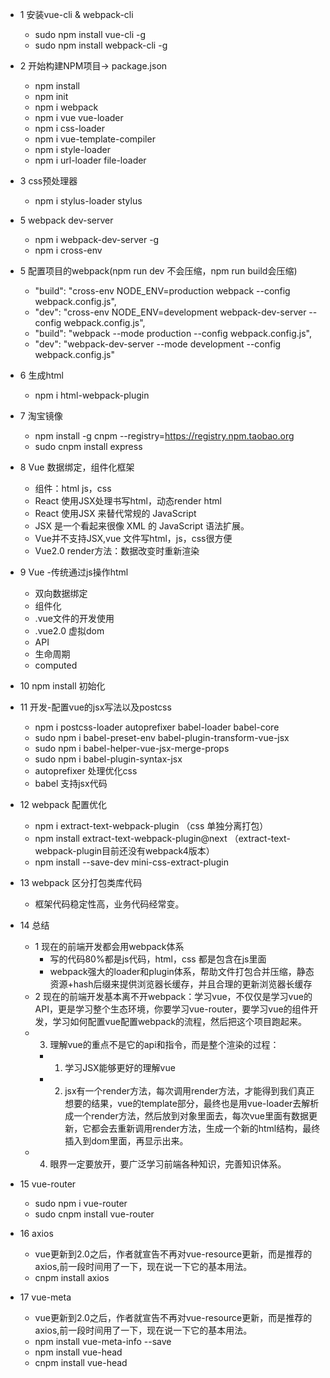 - 1 安装vue-cli & webpack-cli
   - sudo npm install vue-cli -g
   - sudo npm install webpack-cli -g
   
- 2 开始构建NPM项目-> package.json
   - npm install
   - npm init  
   - npm i webpack
   - npm i vue vue-loader
   - npm i css-loader
   - npm i vue-template-compiler
   - npm i style-loader
   - npm i url-loader file-loader
   
- 3 css预处理器
   - npm i stylus-loader stylus
    
- 5 webpack dev-server
   - npm i webpack-dev-server -g
   - npm i cross-env
    
- 5 配置项目的webpack(npm run dev 不会压缩，npm run build会压缩)
   - "build": "cross-env NODE_ENV=production webpack --config webpack.config.js",
   - "dev": "cross-env NODE_ENV=development webpack-dev-server --config webpack.config.js",
   - "build": "webpack --mode production --config webpack.config.js",
   - "dev": "webpack-dev-server  --mode development --config webpack.config.js"
 
- 6 生成html
   - npm i html-webpack-plugin
    
- 7 淘宝镜像   
   - npm install -g cnpm --registry=https://registry.npm.taobao.org
   - sudo cnpm install express
    
- 8 Vue 数据绑定，组件化框架  
   - 组件：html js，css
   - React 使用JSX处理书写html，动态render html
   - React 使用JSX 来替代常规的 JavaScript
   - JSX 是一个看起来很像 XML 的 JavaScript 语法扩展。
   - Vue并不支持JSX,vue 文件写html，js，css很方便
   - Vue2.0 render方法：数据改变时重新渲染
 
- 9 Vue
   -传统通过js操作html
   - 双向数据绑定 
   - 组件化
   - .vue文件的开发使用
   - .vue2.0 虚拟dom
   - API
   - 生命周期
   - computed
   
- 10 npm install 初始化
 
- 11 开发-配置vue的jsx写法以及postcss
   - npm i postcss-loader autoprefixer babel-loader babel-core 
   - sudo npm i babel-preset-env babel-plugin-transform-vue-jsx
   - sudo npm i babel-helper-vue-jsx-merge-props
   - sudo npm i babel-plugin-syntax-jsx
   - autoprefixer 处理优化css
   - babel 支持jsx代码
   
- 12 webpack 配置优化
   - npm i extract-text-webpack-plugin （css 单独分离打包）
   - npm install extract-text-webpack-plugin@next （extract-text-webpack-plugin目前还没有webpack4版本）
   - npm install --save-dev mini-css-extract-plugin
   
- 13 webpack 区分打包类库代码
   - 框架代码稳定性高，业务代码经常变。
   
- 14 总结
   - 1 现在的前端开发都会用webpack体系
       - 写的代码80%都是js代码，html，css 都是包含在js里面 
       - webpack强大的loader和plugin体系，帮助文件打包合并压缩，静态资源+hash后缀来提供浏览器长缓存，并且合理的更新浏览器长缓存
   - 2 现在的前端开发基本离不开webpack：学习vue，不仅仅是学习vue的API，更是学习整个生态环境，你要学习vue-router，要学习vue的组件开发，学习如何配置vue配置webpack的流程，然后把这个项目跑起来。
   - 3. 理解vue的重点不是它的api和指令，而是整个渲染的过程：
       - 1. 学习JSX能够更好的理解vue
       - 2. jsx有一个render方法，每次调用render方法，才能得到我们真正想要的结果，vue的template部分，最终也是用vue-loader去解析成一个render方法，然后放到对象里面去，每次vue里面有数据更新，它都会去重新调用render方法，生成一个新的html结构，最终插入到dom里面，再显示出来。
   - 4. 眼界一定要放开，要广泛学习前端各种知识，完善知识体系。

- 15 vue-router   
   - sudo npm i vue-router  
   - sudo cnpm install vue-router  
   
- 16 axios
  - vue更新到2.0之后，作者就宣告不再对vue-resource更新，而是推荐的axios,前一段时间用了一下，现在说一下它的基本用法。
  - cnpm install axios
  
- 17 vue-meta
  - vue更新到2.0之后，作者就宣告不再对vue-resource更新，而是推荐的axios,前一段时间用了一下，现在说一下它的基本用法。
  - npm install vue-meta-info --save
  - npm install vue-head
  - cnpm install vue-head

   
